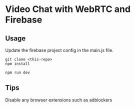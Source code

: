 # Video Chat with WebRTC and Firebase

## Usage

Update the firebase project config in the main.js file. 

```
git clone <this-repo>
npm install

npm run dev
```

## Tips

Disable any browser extensions such as adblockers